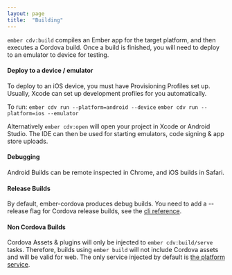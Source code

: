 ```yaml
---
layout: page
title:  "Building"
---
```


`ember cdv:build` compiles an Ember app for the target platform, and then executes a Cordova build. Once a build is finished, you will need to deploy to an emulator to device for testing.

#### Deploy to a device / emulator

To deploy to an iOS device, you must have Provisioning Profiles set up. Usually, Xcode can set up development profiles for you automatically.

To run:
`ember cdv run --platform=android --device`
`ember cdv run --platform=ios --emulator`

Alternatively `ember cdv:open` will open your project in Xcode or Android Studio. The IDE can then be used for starting emulators, code signing & app store uploads.

#### Debugging

Android Builds can be remote inspected in Chrome, and iOS builds in Safari.

#### Release Builds

By default, ember-cordova produces debug builds. You need to add a
--release flag for Cordova release builds, see the [cli
reference](pages/cli).

#### Non Cordova Builds

Cordova Assets & plugins will only be injected to `ember cdv:build/serve` tasks. Therefore, builds using `ember build` will not include Cordova assets and will be valid for web. The only service injected by default is [the platform service](/pages/service_platform).
